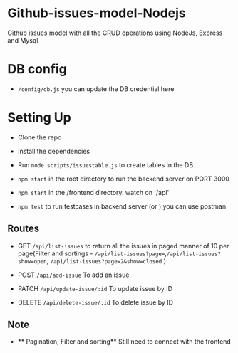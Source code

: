 # Github-issues-model-Nodejs
Github issues model with all the CRUD operations using NodeJs, Express and Mysql


# DB config

- `/config/db.js` you can update the DB credential here

# Setting Up

- Clone the repo
- install the dependencies
- Run `node scripts/issuestable.js` to create tables in the DB

- `npm start` in the root directory to run the backend server on PORT 3000

- `npm start` in the /frontend directory. watch on '/api'


- `npm test` to run testcases in backend server (or ) you can use postman



## Routes

- GET `/api/list-issues` to return all the issues in paged manner of 10 per page(Filter and sortings - `/api/list-issues?page=`,`/api/list-issues?show=open`, `/api/list-issues?page=2&show=closed` ) 

- POST `/api/add-issue` To add an issue

- PATCH `/api/update-issue/:id` To update issue by ID

- DELETE `/api/delete-issue/:id` To delete issue by ID


## Note
 
- ** Pagination, Filter and sorting**  Still need to connect with the frontend


